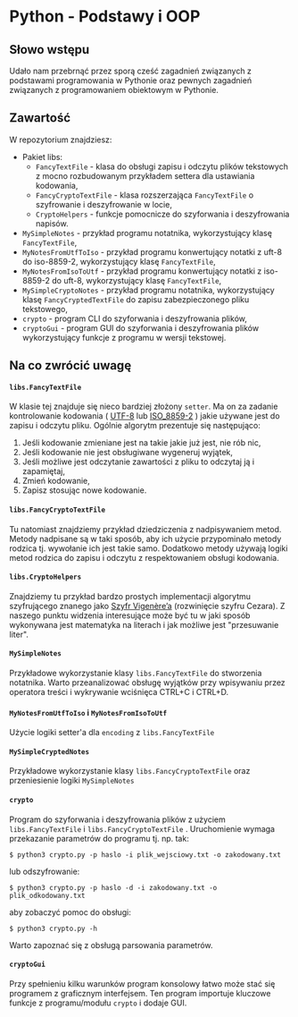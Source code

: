 # Python - Podstawy i OOP
## Słowo wstępu
Udało nam przebrnąć przez sporą cześć zagadnień związanych z podstawami programowania w Pythonie oraz pewnych zagadnień związanych z programowaniem obiektowym w Pythonie.

## Zawartość
W repozytorium znajdziesz:
- Pakiet libs:
  - `FancyTextFile` - klasa do obsługi zapisu i odczytu plików tekstowych z mocno rozbudowanym przykładem settera dla ustawiania kodowania,
  - `FancyCryptoTextFile` - klasa rozszerzająca `FancyTextFile` o szyfrowanie i deszyfrowanie w locie,
  - `CryptoHelpers` - funkcje pomocnicze do szyforwania i deszyfrowania napisów.
- `MySimpleNotes` - przykład programu notatnika, wykorzystujący klasę `FancyTextFile`,
- `MyNotesFromUtfToIso` - przykład programu konwertujący notatki z uft-8 do iso-8859-2, wykorzystujący klasę `FancyTextFile`,
- `MyNotesFromIsoToUtf` - przykład programu konwertujący notatki z iso-8859-2 do uft-8, wykorzystujący klasę `FancyTextFile`,
- `MySimpleCryptoNotes` - przykład programu notatnika, wykorzystujący klasę `FancyCryptedTextFile` do zapisu zabezpieczonego pliku tekstowego,
- `crypto` - program CLI do szyforwania i deszyfrowania plików,
- `cryptoGui` - program GUI do szyforwania i deszyfrowania plików wykorzystujący funkcje z programu w wersji tekstowej.

## Na co zwrócić uwagę
#### `libs.FancyTextFile`
W klasie tej znajduje się nieco bardziej złożony `setter`. Ma on za zadanie kontrolowanie kodowania ( [UTF-8](https://pl.wikipedia.org/wiki/UTF-8) lub
[ISO_8859-2](https://pl.wikipedia.org/wiki/ISO_8859-2) ) jakie używane jest do zapisu i odczytu pliku. Ogólnie algorytm prezentuje się następująco:
1. Jeśli kodowanie zmieniane jest na takie jakie już jest, nie rób nic,
2. Jeśli kodowanie nie jest obsługiwane wygeneruj wyjątek,
3. Jeśli możliwe jest odczytanie zawartości z pliku to odczytaj ją i zapamiętaj,
4. Zmień kodowanie,
5. Zapisz stosując nowe kodowanie.

#### `libs.FancyCryptoTextFile`
Tu natomiast znajdziemy przykład dziedziczenia z nadpisywaniem metod. Metody nadpisane są w taki sposób, aby ich użycie przypominało metody rodzica tj. wywołanie ich jest takie samo. Dodatkowo metody używają logiki metod rodzica do zapisu i odczytu z respektowaniem obsługi kodowania.

#### `libs.CryptoHelpers`
Znajdziemy tu przykład bardzo prostych implementacji algorytmu szyfrującego znanego jako [Szyfr Vigenère’a](https://pl.wikipedia.org/wiki/Szyfr_Vigen%C3%A8re%E2%80%99a) (rozwinięcie szyfru Cezara). Z naszego punktu widzenia interesujące może być tu w jaki sposób wykonywana jest matematyka na literach i jak możliwe jest "przesuwanie liter".

#### `MySimpleNotes`
Przykładowe wykorzystanie klasy `libs.FancyTextFile` do stworzenia notatnika. Warto przeanalizować obsługę wyjątków przy wpisywaniu przez operatora treści i wykrywanie wciśnięca CTRL+C i CTRL+D.

#### `MyNotesFromUtfToIso` i `MyNotesFromIsoToUtf`
Użycie logiki setter'a dla `encoding` z `libs.FancyTextFile`

#### `MySimpleCryptedNotes`
Przykładowe wykorzystanie klasy `libs.FancyCryptoTextFile` oraz przeniesienie logiki `MySimpleNotes`

#### `crypto`
Program do szyforwania i deszyfrowania plików z użyciem `libs.FancyTextFile` i `libs.FancyCryptoTextFile` . Uruchomienie wymaga przekazanie parametrów do programu tj. np. tak:
```
$ python3 crypto.py -p haslo -i plik_wejsciowy.txt -o zakodowany.txt
```
lub odszyfrowanie:
```
$ python3 crypto.py -p haslo -d -i zakodowany.txt -o plik_odkodowany.txt
```
aby zobaczyć pomoc do obsługi:
```
$ python3 crypto.py -h
```
Warto zapoznać się z obsługą parsowania parametrów.

#### `cryptoGui`
Przy spełnieniu kilku warunków program konsolowy łatwo może stać się programem z graficznym interfejsem. Ten program importuje kluczowe funkcje z programu/modułu `crypto` i dodaje GUI.
